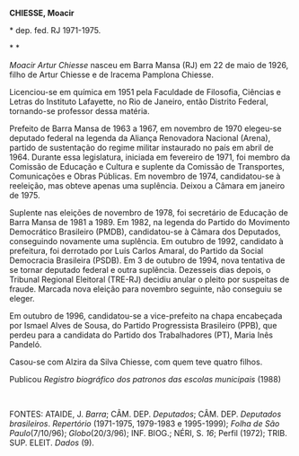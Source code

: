 **CHIESSE, Moacir**

\* dep. fed. RJ 1971-1975.

* *

*Moacir Artur Chiesse* nasceu em Barra Mansa (RJ) em 22 de maio de 1926,
filho de Artur Chiesse e de Iracema Pamplona Chiesse.

Licenciou-se em química em 1951 pela Faculdade de Filosofia, Ciências e
Letras do Instituto Lafayette, no Rio de Janeiro, então Distrito
Federal, tornando-se professor dessa matéria.

Prefeito de Barra Mansa de 1963 a 1967, em novembro de 1970 elegeu-se
deputado federal na legenda da Aliança Renovadora Nacional (Arena),
partido de sustentação do regime militar instaurado no país em abril de
1964. Durante essa legislatura, iniciada em fevereiro de 1971, foi
membro da Comissão de Educação e Cultura e suplente da Comissão de
Transportes, Comunicações e Obras Públicas. Em novembro de 1974,
candidatou-se à reeleição, mas obteve apenas uma suplência. Deixou a
Câmara em janeiro de 1975.

Suplente nas eleições de novembro de 1978, foi secretário de Educação de
Barra Mansa de 1981 a 1989. Em 1982, na legenda do Partido do Movimento
Democrático Brasileiro (PMDB), candidatou-se à Câmara dos Deputados,
conseguindo novamente uma suplência. Em outubro de 1992, candidato à
prefeitura, foi derrotado por Luís Carlos Amaral, do Partido da Social
Democracia Brasileira (PSDB). Em 3 de outubro de 1994, nova tentativa de
se tornar deputado federal e outra suplência. Dezesseis dias depois, o
Tribunal Regional Eleitoral (TRE-RJ) decidiu anular o pleito por
suspeitas de fraude. Marcada nova eleição para novembro seguinte, não
conseguiu se eleger.

Em outubro de 1996, candidatou-se a vice-prefeito na chapa encabeçada
por Ismael Alves de Sousa, do Partido Progressista Brasileiro (PPB), que
perdeu para a candidata do Partido dos Trabalhadores (PT), Maria Inês
Pandeló.

Casou-se com Alzira da Silva Chiesse, com quem teve quatro filhos.

Publicou *Registro biográfico dos patronos das escolas municipais*
(1988)

 

FONTES: ATAIDE, J. *Barra*; CÂM. DEP. *Deputados*; CÂM. DEP. *Deputados
brasileiros*. *Repertório* (1971-1975, 1979-1983 e 1995-1999); *Folha de
São Paulo*(7/10/96); *Globo*(20/3/96); INF. BIOG.; NÉRI, S. *16*; Perfil
(1972); TRIB. SUP. ELEIT. *Dados* (9).
